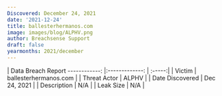 ```yaml
---
Discovered: December 24, 2021
date: '2021-12-24'
title: ballesterhermanos.com
image: images/blog/ALPHV.png
author: Breachsense Support
draft: false
yearmonths: 2021/december
---
```



| Data Breach Report
------------:   |:-------------:    | :-----:|
| Victim    | ballesterhermanos.com      | 
| Threat Actor    | ALPHV      | 
| Date Discovered    | Dec 24, 2021      | 
| Description    | N/A      | 
| Leak Size    | N/A      | 

